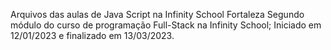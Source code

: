 Arquivos das aulas de Java Script na Infinity School Fortaleza
Segundo módulo do curso de programação Full-Stack na Infinity School;
Iniciado em 12/01/2023 e finalizado em 13/03/2023.
